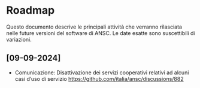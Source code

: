 # Roadmap

Questo documento descrive le principali attività che verranno rilasciata nelle 
future versioni del software di ANSC. Le date esatte sono suscettibili di variazioni.

## [09-09-2024]

- Comunicazione: Disattivazione dei servizi cooperativi relativi ad alcuni casi d’uso di servizio <https://github.com/italia/ansc/discussions/882>